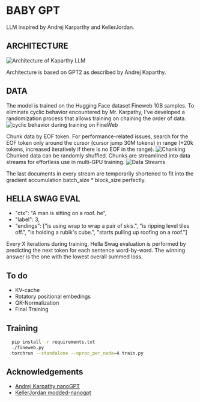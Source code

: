 
# BABY GPT 

LLM inspired by Andrej Karparthy and KellerJordan.

## ARCHITECTURE 

![Architecture of Kaparthy LLM](https://github.com/user-attachments/assets/b76e595b-6396-4754-81c5-0f1eb6c09b61)

Architecture is based on GPT2 as described by Andrej Kaparthy. 

## DATA

The model is trained on the Hugging Face dataset Fineweb 10B samples. To eliminate cyclic behavior encountered by Mr. Karpathy, I've developed a randomization process that allows training on chaining the order of data.
![cyclic behavior during training on FineWeb ](https://github.com/user-attachments/assets/57291b0c-1adc-41f3-9215-b329839a079d)

Chunk data by EOF token. For performance-related issues, search for the EOF token only around the cursor (cursor jump 30M tokens) in range (±20k tokens, increased iteratively if there is no EOF in the range).
![Chanking](https://github.com/user-attachments/assets/76f7ec79-e801-4ec6-814e-74ba5a0afa96)
Chunked data can be randomly shuffled.
Chunks are streamlined into data streams for effortless use in multi-GPU training.
![Data Streams](https://github.com/user-attachments/assets/45fd8109-6356-44dc-a421-2cca32dff8c8)

The last documents in every stream are temporarily shortened to fit into the gradient accumulation batch_size * block_size perfectly.


## HELLA SWAG EVAL

- "ctx": "A man is sitting on a roof. he",
- "label": 3,
- "endings": ["is using wrap to wrap a pair of skis.", "is ripping level tiles off.", "is holding a rubik's cube.", "starts pulling up roofing on a roof."]
  
Every X iterations during training, Hella Swag evaluation is performed by predicting the next token for each sentence word-by-word. The winning answer is the one with the lowest overall summed loss.


## To do

* KV-cache
* Rotatory positional embedings
* QK-Normalization
* Final Training
## Training


```bash
  pip install -r requirements.txt
  ./fineweb.py
  torchrun --standalone --nproc_per_node=4 train.py
```
    
## Acknowledgements

 - [Andrej Karpathy nanoGPT](https://github.com/karpathy/nanoGPT)
 - [KellerJordan modded-nanogpt](https://github.com/KellerJordan/modded-nanogpt)


